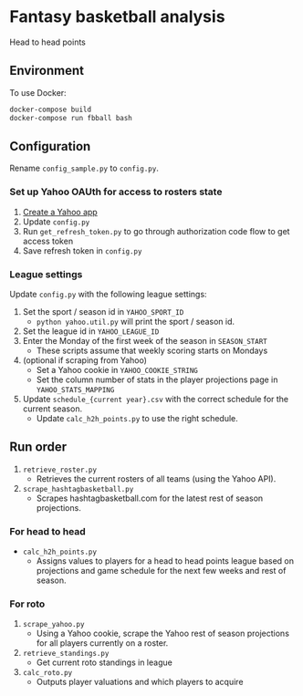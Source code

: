 # Fantasy basketball analysis

Head to head points

## Environment

To use Docker:

```sh
docker-compose build
docker-compose run fbball bash
```

## Configuration

Rename `config_sample.py` to `config.py`.

### Set up Yahoo OAUth for access to rosters state

1. [Create a Yahoo app](https://developer.yahoo.com/apps/create/)
1. Update `config.py`
1. Run `get_refresh_token.py` to go through authorization code flow to get access token
1. Save refresh token in `config.py`

### League settings

Update `config.py` with the following league settings:

1. Set the sport / season id in `YAHOO_SPORT_ID`
    * `python yahoo.util.py` will print the sport / season id.
1. Set the league id in `YAHOO_LEAGUE_ID`
1. Enter the Monday of the first week of the season in `SEASON_START`
    * These scripts assume that weekly scoring starts on Mondays
1. (optional if scraping from Yahoo)
    * Set a Yahoo cookie in `YAHOO_COOKIE_STRING`
    * Set the column number of stats in the player projections page in `YAHOO_STATS_MAPPING`
1. Update `schedule_{current year}.csv` with the correct schedule for the current season.
    * Update `calc_h2h_points.py` to use the right schedule.

## Run order

1. `retrieve_roster.py`
    * Retrieves the current rosters of all teams (using the Yahoo API).
1. `scrape_hashtagbasketball.py`
    * Scrapes hashtagbasketball.com for the latest rest of season projections.

### For head to head

* `calc_h2h_points.py`
    * Assigns values to players for a head to head points league based on projections and game schedule for the next few weeks and rest of season.

### For roto

1. `scrape_yahoo.py`
    * Using a Yahoo cookie, scrape the Yahoo rest of season projections for all players currently on a roster.
1. `retrieve_standings.py`
    * Get current roto standings in league
1. `calc_roto.py`
    * Outputs player valuations and which players to acquire

